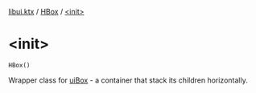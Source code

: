 [libui.ktx](../index.md) / [HBox](index.md) / [&lt;init&gt;](./-init-.md)

# &lt;init&gt;

`HBox()`

Wrapper class for [uiBox](../../libui/ui-box.md) - a container that stack its children horizontally.

